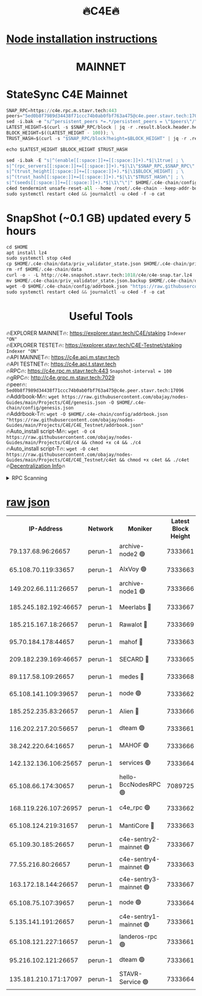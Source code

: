 <h1 align="center"> 🔥C4E🔥</h1>

[Node installation instructions](https://github.com/obajay/nodes-Guides/tree/main/Projects/C4E)
=

<h1 align="center"> MAINNET</h1>

# StateSync C4E Mainnet
```python
SNAP_RPC=https://c4e.rpc.m.stavr.tech:443
peers="5ed0b8f7989d34438f71ccc74b0ab0fbf763a475@c4e.peer.stavr.tech:17096"
sed -i.bak -e "s/^persistent_peers *=.*/persistent_peers = \"$peers\"/" $HOME/.c4e-chain/config/config.toml
LATEST_HEIGHT=$(curl -s $SNAP_RPC/block | jq -r .result.block.header.height); \
BLOCK_HEIGHT=$((LATEST_HEIGHT - 100)); \
TRUST_HASH=$(curl -s "$SNAP_RPC/block?height=$BLOCK_HEIGHT" | jq -r .result.block_id.hash)

echo $LATEST_HEIGHT $BLOCK_HEIGHT $TRUST_HASH

sed -i.bak -E "s|^(enable[[:space:]]+=[[:space:]]+).*$|\1true| ; \
s|^(rpc_servers[[:space:]]+=[[:space:]]+).*$|\1\"$SNAP_RPC,$SNAP_RPC\"| ; \
s|^(trust_height[[:space:]]+=[[:space:]]+).*$|\1$BLOCK_HEIGHT| ; \
s|^(trust_hash[[:space:]]+=[[:space:]]+).*$|\1\"$TRUST_HASH\"| ; \
s|^(seeds[[:space:]]+=[[:space:]]+).*$|\1\"\"|" $HOME/.c4e-chain/config/config.toml
c4ed tendermint unsafe-reset-all --home /root/.c4e-chain --keep-addr-book
sudo systemctl restart c4ed && journalctl -u c4ed -f -o cat
```
# SnapShot (~0.1 GB) updated every 5 hours
```python
cd $HOME
apt install lz4
sudo systemctl stop c4ed
cp $HOME/.c4e-chain/data/priv_validator_state.json $HOME/.c4e-chain/priv_validator_state.json.backup
rm -rf $HOME/.c4e-chain/data
curl -o - -L http://c4e.snapshot.stavr.tech:1018/c4e/c4e-snap.tar.lz4 | lz4 -c -d - | tar -x -C $HOME/.c4e-chain --strip-components 2
mv $HOME/.c4e-chain/priv_validator_state.json.backup $HOME/.c4e-chain/data/priv_validator_state.json
wget -O $HOME/.c4e-chain/config/addrbook.json "https://raw.githubusercontent.com/obajay/nodes-Guides/main/Projects/C4E/addrbook.json"
sudo systemctl restart c4ed && journalctl -u c4ed -f -o cat
```
 <h1 align="center"> Useful Tools</h1>

🔥EXPLORER MAINNET🔥:  https://explorer.stavr.tech/C4E/staking            `Indexer "ON"` \
🔥EXPLORER TESTET🔥:   https://explorer.stavr.tech/C4E-Testnet/staking     `Indexer "ON"` \
🔥API MAINNET🔥:       https://c4e.api.m.stavr.tech \
🔥API TESTNET🔥:       https://c4e.api.t.stavr.tech \
🔥RPC🔥:               https://c4e.rpc.m.stavr.tech:443                  `Snapshot-interval = 100` \
🔥gRPC🔥:              http://c4e.grpc.m.stavr.tech:7029 \
🔥peer🔥:              `5ed0b8f7989d34438f71ccc74b0ab0fbf763a475@c4e.peer.stavr.tech:17096` \
🔥Addrbook-M🔥:    ```wget https://raw.githubusercontent.com/obajay/nodes-Guides/main/Projects/C4E/genesis.json -O $HOME/.c4e-chain/config/genesis.json``` \
🔥Addrbook-T🔥:    ```wget -O $HOME/.c4e-chain/config/addrbook.json "https://raw.githubusercontent.com/obajay/nodes-Guides/main/Projects/C4E/C4E_Testnet/addrbook.json"``` \
🔥Auto_install script-M🔥: ```wget -O c4 https://raw.githubusercontent.com/obajay/nodes-Guides/main/Projects/C4E/c4 && chmod +x c4 && ./c4``` \
🔥Auto_install script-T🔥: ```wget -O c4et https://raw.githubusercontent.com/obajay/nodes-Guides/main/Projects/C4E/C4E_Testnet/c4et && chmod +x c4et && ./c4et``` \
🔥[Decentralization Info](https://github.com/obajay/StateSync-snapshots/tree/main/Projects/C4E/Decentralization)🔥




<details>
<summary>RPC Scanning</summary>

<h2 align="center"> We scan nodes in real time every 4 hours. And we provide the final result of RPC endpoints.
We cannot influence the operation of these nodes in any way. </h2>


```python
If Voting Power is higher than 0 --> then the Node is a validator of the network and may be subject to attack and be a potential threat to the chain.
```
```python
We marked such validators with a red symbol
```

</details>

[raw json](https://rpc-check.c4e.stavr.tech/c4e/rpc-c4e-result.json)
=



<table><tr><th>IP-Address</th><th>Network</th><th>Moniker</th><th>Latest Block Height</th><th>Earliest Block Height</th><th>Catching Up</th><th>Tx Index</th><th>Voting Power</th><th>Scan Time</th></tr><tr><td>79.137.68.96:26657</td><td>perun-1</td><td>archive-node2 🟢</td><td>7333661</td><td>1</td><td>False</td><td>on</td><td>0</td><td>2024-02-25T21:11:21.338762754UTC</td></tr><tr><td>65.108.70.119:33657</td><td>perun-1</td><td>AlxVoy 🟢</td><td>7333663</td><td>1</td><td>False</td><td>on</td><td>0</td><td>2024-02-25T21:11:33.659509237UTC</td></tr><tr><td>149.202.66.111:26657</td><td>perun-1</td><td>archive-node1 🟢</td><td>7333666</td><td>1</td><td>False</td><td>on</td><td>0</td><td>2024-02-25T21:11:50.419017629UTC</td></tr><tr><td>185.245.182.192:46657</td><td>perun-1</td><td>Meerlabs 🔴</td><td>7333667</td><td>1051501</td><td>False</td><td>on</td><td>344603</td><td>2024-02-25T21:11:57.596273637UTC</td></tr><tr><td>185.215.167.18:26657</td><td>perun-1</td><td>Rawalot 🔴</td><td>7333669</td><td>1090501</td><td>False</td><td>on</td><td>450091</td><td>2024-02-25T21:12:08.772305048UTC</td></tr><tr><td>95.70.184.178:44657</td><td>perun-1</td><td>mahof 🔴</td><td>7333663</td><td>2342001</td><td>False</td><td>off</td><td>1356388</td><td>2024-02-25T21:11:32.948494610UTC</td></tr><tr><td>209.182.239.169:46657</td><td>perun-1</td><td>SECARD 🔴</td><td>7333665</td><td>2616101</td><td>False</td><td>off</td><td>749308</td><td>2024-02-25T21:11:45.688094941UTC</td></tr><tr><td>89.117.58.109:26657</td><td>perun-1</td><td>medes 🔴</td><td>7333668</td><td>2826001</td><td>False</td><td>off</td><td>891015</td><td>2024-02-25T21:12:04.396023579UTC</td></tr><tr><td>65.108.141.109:39657</td><td>perun-1</td><td>node 🟢</td><td>7333662</td><td>5303301</td><td>False</td><td>on</td><td>0</td><td>2024-02-25T21:11:23.709769747UTC</td></tr><tr><td>185.252.235.83:26657</td><td>perun-1</td><td>Alien 🔴</td><td>7333666</td><td>6502501</td><td>False</td><td>on</td><td>648215</td><td>2024-02-25T21:11:50.738654346UTC</td></tr><tr><td>116.202.217.20:56657</td><td>perun-1</td><td>dteam 🟢</td><td>7333661</td><td>6800901</td><td>False</td><td>on</td><td>0</td><td>2024-02-25T21:11:20.594679293UTC</td></tr><tr><td>38.242.220.64:16657</td><td>perun-1</td><td>MAHOF 🟢</td><td>7333666</td><td>6885501</td><td>False</td><td>on</td><td>0</td><td>2024-02-25T21:11:48.088414618UTC</td></tr><tr><td>142.132.136.106:25657</td><td>perun-1</td><td>services 🟢</td><td>7333664</td><td>7012001</td><td>False</td><td>on</td><td>0</td><td>2024-02-25T21:11:36.339628954UTC</td></tr><tr><td>65.108.66.174:30657</td><td>perun-1</td><td>hello-BccNodesRPC 🟢</td><td>7089725</td><td>7089601</td><td>False</td><td>on</td><td>0</td><td>2024-02-25T21:11:34.024717155UTC</td></tr><tr><td>168.119.226.107:26957</td><td>perun-1</td><td>c4e_rpc 🟢</td><td>7333662</td><td>7233662</td><td>False</td><td>on</td><td>0</td><td>2024-02-25T21:11:28.080376638UTC</td></tr><tr><td>65.108.124.219:31657</td><td>perun-1</td><td>MantiCore 🔴</td><td>7333663</td><td>7233663</td><td>False</td><td>off</td><td>729634</td><td>2024-02-25T21:11:32.544713800UTC</td></tr><tr><td>65.109.30.185:26657</td><td>perun-1</td><td>c4e-sentry2-mainnet 🟢</td><td>7333667</td><td>7284001</td><td>False</td><td>on</td><td>0</td><td>2024-02-25T21:11:57.275049825UTC</td></tr><tr><td>77.55.216.80:26657</td><td>perun-1</td><td>c4e-sentry4-mainnet 🟢</td><td>7333663</td><td>7297001</td><td>False</td><td>on</td><td>0</td><td>2024-02-25T21:11:33.313071025UTC</td></tr><tr><td>163.172.18.144:26657</td><td>perun-1</td><td>c4e-sentry3-mainnet 🟢</td><td>7333667</td><td>7297001</td><td>False</td><td>on</td><td>0</td><td>2024-02-25T21:11:57.960743141UTC</td></tr><tr><td>65.108.75.107:39657</td><td>perun-1</td><td>node 🟢</td><td>7333664</td><td>7300001</td><td>False</td><td>on</td><td>0</td><td>2024-02-25T21:11:36.651186698UTC</td></tr><tr><td>5.135.141.191:26657</td><td>perun-1</td><td>c4e-sentry1-mainnet 🟢</td><td>7333661</td><td>7300501</td><td>False</td><td>on</td><td>0</td><td>2024-02-25T21:11:19.944177457UTC</td></tr><tr><td>65.108.121.227:16657</td><td>perun-1</td><td>landeros-rpc 🟢</td><td>7333661</td><td>7321501</td><td>False</td><td>on</td><td>0</td><td>2024-02-25T21:11:20.338099665UTC</td></tr><tr><td>95.216.102.121:26657</td><td>perun-1</td><td>dteam 🟢</td><td>7333661</td><td>7331601</td><td>False</td><td>on</td><td>0</td><td>2024-02-25T21:11:20.963055823UTC</td></tr><tr><td>135.181.210.171:17097</td><td>perun-1</td><td>STAVR-Service 🟢</td><td>7333664</td><td>7332001</td><td>False</td><td>on</td><td>0</td><td>2024-02-25T21:11:36.963083045UTC</td></tr></table>
